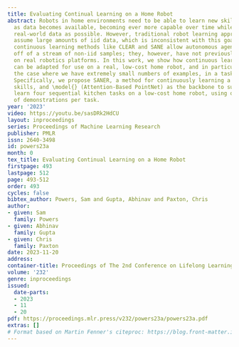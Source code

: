 ```yaml
---
title: Evaluating Continual Learning on a Home Robot
abstract: Robots in home environments need to be able to learn new skills continuously
  as data becomes available, becoming ever more capable over time while using as little
  real-world data as possible. However, traditional robot learning approaches typically
  assume large amounts of iid data, which is inconsistent with this goal. In contrast,
  continuous learning methods like CLEAR and SANE allow autonomous agents to learn
  off of a stream of non-iid samples; they, however, have not previously been demonstrated
  on real robotics platforms. In this work, we show how continuous learning methods
  can be adapted for use on a real, low-cost home robot, and in particular look at
  the case where we have extremely small numbers of examples, in a task-id-free setting.
  Specifically, we propose SANER, a method for continuously learning a library of
  skills, and \model{} (Attention-Based PointNet) as the backbone to support it. We
  learn four sequential kitchen tasks on a low-cost home robot, using only a handful
  of demonstrations per task.
year: '2023'
video: https://youtu.be/sasDRk2HdCU
layout: inproceedings
series: Proceedings of Machine Learning Research
publisher: PMLR
issn: 2640-3498
id: powers23a
month: 0
tex_title: Evaluating Continual Learning on a Home Robot
firstpage: 493
lastpage: 512
page: 493-512
order: 493
cycles: false
bibtex_author: Powers, Sam and Gupta, Abhinav and Paxton, Chris
author:
- given: Sam
  family: Powers
- given: Abhinav
  family: Gupta
- given: Chris
  family: Paxton
date: 2023-11-20
address:
container-title: Proceedings of The 2nd Conference on Lifelong Learning Agents
volume: '232'
genre: inproceedings
issued:
  date-parts:
  - 2023
  - 11
  - 20
pdf: https://proceedings.mlr.press/v232/powers23a/powers23a.pdf
extras: []
# Format based on Martin Fenner's citeproc: https://blog.front-matter.io/posts/citeproc-yaml-for-bibliographies/
---
```

